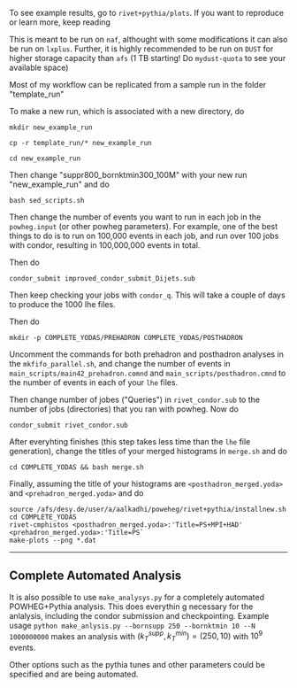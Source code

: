 To see example results, go to `rivet+pythia/plots`. If you want to reproduce or learn more, keep reading


This is meant to be run on `naf`, althought with some modifications it can also be run on `lxplus`. Further, it is highly recommended to be run on `DUST` for higher storage capacity than `afs` (1 TB starting! Do `mydust-quota` to see your available space)

Most of my workflow can be replicated from a sample run in the folder "template_run"

To make a new run, which is associated with a new directory, do

`mkdir new_example_run`

`cp -r template_run/* new_example_run`

`cd new_example_run`

Then change "suppr800_bornktmin300_100M" with your new run "new_example_run" and do

`bash sed_scripts.sh`

Then change the number of events you want to run in each job in the `powheg.input` (or other powheg parameters). For example, one of the best things to do is 
to run on 100,000 events in each job, and run over 100 jobs with condor, resulting in 100,000,000 events in total.

Then do

`condor_submit improved_condor_submit_Dijets.sub`

Then keep checking your jobs with `condor_q`. This will take a couple of days to produce the 1000 lhe files.

Then do 

`mkdir -p COMPLETE_YODAS/PREHADRON COMPLETE_YODAS/POSTHADRON`

Uncomment the commands for both prehadron and posthadron analyses in the `mkfifo_parallel.sh`, and change the number of events in `main_scripts/main42_prehadron.comnd` and `main_scripts/posthadron.cmnd` to the number of events in each of your `lhe` files.

Then change number of jobes ("Queries") in `rivet_condor.sub` to the number of jobs (directories) that you ran with powheg. Now do

`condor_submit rivet_condor.sub`

After everyhting finishes (this step takes less time than the `lhe` file generation), change the titles of your merged histograms in `merge.sh` and do

`cd COMPLETE_YODAS && bash merge.sh`


Finally, assuming the title of your histograms are `<posthadron_merged.yoda>` and `<prehadron_merged.yoda>`  and do

```
source /afs/desy.de/user/a/aalkadhi/poweheg/rivet+pythia/installnew.sh
cd COMPLETE_YODAS
rivet-cmphistos <posthadron_merged.yoda>:'Title=PS+MPI+HAD' <prehadron_merged.yoda>:'Title=PS`
make-plots --png *.dat
```



-----------

## Complete Automated Analysis

It is also possible to use `make_analysys.py` for a completely automated POWHEG+Pythia analysis. This does everythin g necessary for the anlalysis, including the condor submission and checkpointing.
Example usage `python make_anlysis.py --bornsupp 250 --bornktmin 10 --N 1000000000` makes an analysis with $(k_T^{supp},k_T^{min}) = (250,10)$ with $10^9$ events.

Other options such as the pythia tunes and other parameters could be specified and are being automated.



